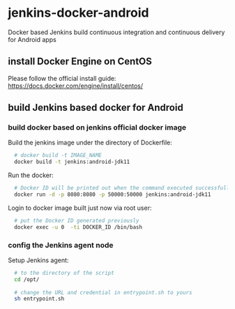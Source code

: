 # jenkins-docker-android
Docker based Jenkins build continuous integration and continuous delivery for Android apps

## install Docker Engine on CentOS
Please follow the official install guide: https://docs.docker.com/engine/install/centos/

## build Jenkins based docker for Android
### build docker based on jenkins official docker image
Build the jenkins image under the directory of Dockerfile:

```bash
  # docker build -t IMAGE_NAME
  docker build -t jenkins:android-jdk11
```

Run the docker:

```bash
  # Docker ID will be printed out when the command executed successfully.
  docker run -d -p 8080:8080 -p 50000:50000 jenkins:android-jdk11
```

Login to docker image built just now via root user:

```bash
  # put the Docker ID generated previously
  docker exec -u 0  -ti DOCKER_ID /bin/bash
```

### config the Jenkins agent node
Setup Jenkins agent:

```bash
  # to the directory of the script
  cd /opt/
  
  # change the URL and credential in entrypoint.sh to yours
  sh entrypoint.sh
```
